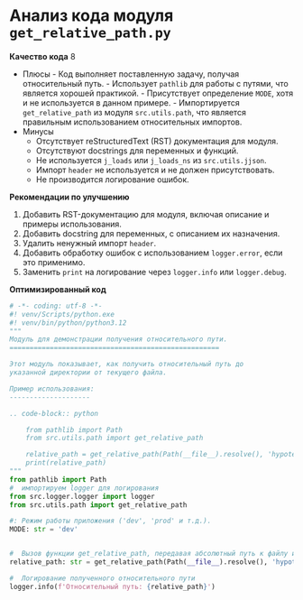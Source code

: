 # Анализ кода модуля `get_relative_path.py`

**Качество кода**
8
 -  Плюсы
        - Код выполняет поставленную задачу, получая относительный путь.
        - Использует `pathlib` для работы с путями, что является хорошей практикой.
        - Присутствует определение `MODE`, хотя и не используется в данном примере.
        - Импортируется `get_relative_path` из модуля `src.utils.path`, что является правильным использованием относительных импортов.
 -  Минусы
    - Отсутствует reStructuredText (RST) документация для модуля.
    - Отсутствуют docstrings для переменных и функций.
    - Не используется `j_loads` или `j_loads_ns` из `src.utils.jjson`.
    - Импорт `header` не используется и не должен присутствовать.
    - Не производится логирование ошибок.

**Рекомендации по улучшению**

1. Добавить RST-документацию для модуля, включая описание и примеры использования.
2. Добавить docstring для переменных, с описанием их назначения.
3. Удалить ненужный импорт `header`.
4. Добавить обработку ошибок с использованием `logger.error`, если это применимо.
5. Заменить `print` на логирование через `logger.info` или `logger.debug`.

**Оптимизированный код**

```python
# -*- coding: utf-8 -*-
#! venv/Scripts/python.exe
#! venv/bin/python/python3.12
"""
Модуль для демонстрации получения относительного пути.
====================================================

Этот модуль показывает, как получить относительный путь до
указанной директории от текущего файла.

Пример использования:
--------------------

.. code-block:: python

    from pathlib import Path
    from src.utils.path import get_relative_path

    relative_path = get_relative_path(Path(__file__).resolve(), 'hypotez')
    print(relative_path)
"""
from pathlib import Path
#  импортируем logger для логирования
from src.logger.logger import logger
from src.utils.path import get_relative_path

#: Режим работы приложения ('dev', 'prod' и т.д.).
MODE: str = 'dev'


#  Вызов функции get_relative_path, передавая абсолютный путь к файлу и целевую директорию `hypotez`
relative_path: str = get_relative_path(Path(__file__).resolve(), 'hypotez')

#  Логирование полученного относительного пути
logger.info(f'Относительный путь: {relative_path}')


```